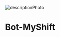 ![descriptionPhoto](https://github.com/user-attachments/assets/d2b9e45e-03d9-457d-9eab-bb13e483a3be)
# Bot-MyShift
